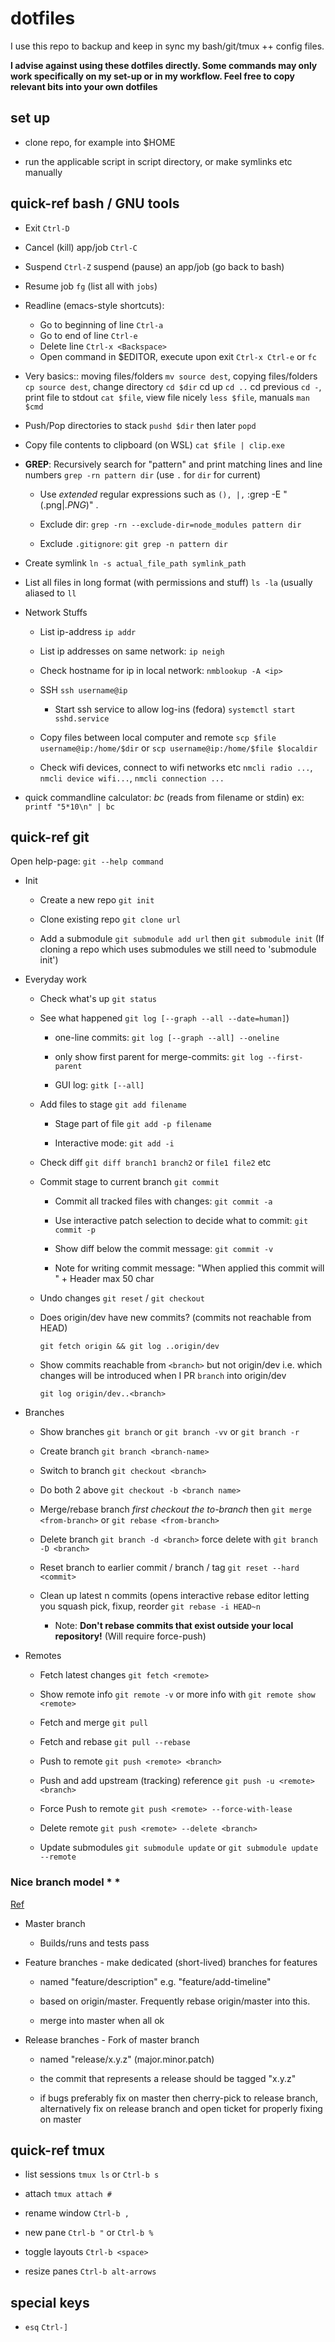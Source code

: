 # dotfiles 

I use this repo to backup and keep in sync my bash/git/tmux ++
config files.

**I advise against using these dotfiles directly.
Some commands may only work specifically on my set-up or in my workflow.
Feel free to copy relevant bits into your own dotfiles**

## set up

* clone repo, for example into $HOME

* run the applicable script in script directory,
  or make symlinks etc manually

## quick-ref bash / GNU tools

* Exit `Ctrl-D`

* Cancel (kill) app/job `Ctrl-C`

* Suspend `Ctrl-Z` suspend (pause) an app/job (go back to bash)

* Resume job `fg`  (list all with `jobs`)

* Readline (emacs-style shortcuts):
  * Go to beginning of line `Ctrl-a`
  * Go to end of line `Ctrl-e`
  * Delete line `Ctrl-x <Backspace>`
  * Open command in $EDITOR, execute upon exit `Ctrl-x Ctrl-e` or `fc`

* Very basics:: moving files/folders `mv source dest`, copying
  files/folders `cp source dest`, change directory `cd $dir`
  cd up `cd ..` cd previous `cd -`, print file to stdout
  `cat $file`, view file nicely `less $file`, manuals `man $cmd`

* Push/Pop directories to stack `pushd $dir` then later `popd`

* Copy file contents to clipboard (on WSL) `cat $file | clip.exe`

* **GREP**: Recursively search for "pattern" and print matching lines and
  line numbers `grep -rn pattern dir`  (use `.` for `dir` for current)

  * Use *extended* regular expressions such as `(), |,`
    :grep -E "(.png$|.PNG$)" .
  
  * Exclude dir: `grep -rn --exclude-dir=node_modules pattern dir`

  * Exclude `.gitignore`: `git grep -n pattern dir`

* Create symlink `ln -s actual_file_path symlink_path`

* List all files in long format (with permissions and stuff) `ls -la`
  (usually aliased to `ll`

* Network Stuffs
  
  * List ip-address `ip addr`
  
  * List ip addresses on same network: `ip neigh`

  * Check hostname for ip in local network: `nmblookup -A <ip>`

  * SSH `ssh username@ip`

    * Start ssh service to allow log-ins (fedora) `systemctl start sshd.service`

  * Copy files between local computer and remote 
    `scp $file username@ip:/home/$dir` or `scp username@ip:/home/$file $localdir`

  * Check wifi devices, connect to wifi networks etc 
    `nmcli radio ...`, `nmcli device wifi...`, `nmcli connection ...`

* quick commandline calculator: *bc* (reads from filename or stdin) ex:
  `printf "5*10\n" | bc`

## quick-ref git

Open help-page: `git --help command`

* Init

  * Create a new repo     `git init`

  * Clone existing repo   `git clone url`
  
  * Add a submodule       `git submodule add url` then `git submodule init`
    (If cloning a repo which uses submodules we still need to 'submodule init')

* Everyday work

  * Check what's up       `git status`

  * See what happened     `git log [--graph --all --date=human]`)

    * one-line commits: `git log [--graph --all] --oneline`

    * only show first parent for merge-commits: `git log --first-parent`

    * GUI log: `gitk [--all]`

  * Add files to stage    `git add filename`

    * Stage part of file  `git add -p filename`

    * Interactive mode:   `git add -i`

  * Check diff            `git diff branch1 branch2`  or `file1 file2` etc

  * Commit stage to current branch `git commit`

    * Commit all tracked files with changes: `git commit -a`

    * Use interactive patch selection to decide what to commit: `git commit -p`

    * Show diff below the commit message: `git commit -v`

    * Note for writing commit message:
      "When applied this commit will " + Header max 50 char

  * Undo changes          `git reset` / `git checkout`

  * Does origin/dev have new commits? (commits not reachable from HEAD)

    `git fetch origin && git log ..origin/dev`

  * Show commits reachable from `<branch>` but not origin/dev
  i.e. which changes will be introduced when I PR `branch` into origin/dev

    `git log origin/dev..<branch>`

* Branches

  * Show branches         `git branch` or `git branch -vv` or `git branch -r`
  
  * Create branch         `git branch <branch-name>`

  * Switch to branch      `git checkout <branch>`

  * Do both 2 above       `git checkout -b <branch name>`

  * Merge/rebase branch   *first checkout the to-branch* then
                          `git merge <from-branch>` or `git rebase <from-branch>`

  * Delete branch         `git branch -d <branch>`
                          force delete with `git branch -D <branch>`

  * Reset branch to earlier commit / branch / tag
                          `git reset --hard <commit>`

  * Clean up latest n commits
    (opens interactive rebase editor letting you squash
     pick, fixup, reorder  `git rebase -i HEAD~n`

    * Note: **Don't rebase commits that exist outside your local
      repository!** (Will require force-push)

* Remotes

  * Fetch latest changes  `git fetch <remote>`

  * Show remote info      `git remote -v` or more info with `git remote show <remote>`

  * Fetch and merge       `git pull`

  * Fetch and rebase      `git pull --rebase`

  * Push to remote        `git push <remote> <branch>`

  * Push and add upstream (tracking) reference `git push -u <remote> <branch>`

  * Force Push to remote  `git push <remote> --force-with-lease`

  * Delete remote         `git push <remote> --delete <branch>`

  * Update submodules     `git submodule update` or `git submodule update --remote`

### Nice branch model * *

[Ref](http://www.bitsnbites.eu/a-stable-mainline-branching-model-for-git)

* Master branch

  * Builds/runs and tests pass

* Feature branches - make dedicated (short-lived) branches for features

  * named "feature/description" e.g. "feature/add-timeline"

  * based on origin/master. Frequently rebase origin/master into this.

  * merge into master when all ok

* Release branches - Fork of master branch

  * named "release/x.y.z" (major.minor.patch)

  * the commit that represents a release should be tagged "x.y.z"

  * if bugs preferably fix on master then cherry-pick to release branch,
    alternatively fix on release branch and open ticket for properly
    fixing on master

## quick-ref tmux

* list sessions `tmux ls` or `Ctrl-b s`

* attach `tmux attach #`

* rename window `Ctrl-b ,`

* new pane `Ctrl-b "` or `Ctrl-b %`

* toggle layouts `Ctrl-b <space>`

* resize panes `Ctrl-b alt-arrows`

## special keys

* `esq`   `Ctrl-]`
